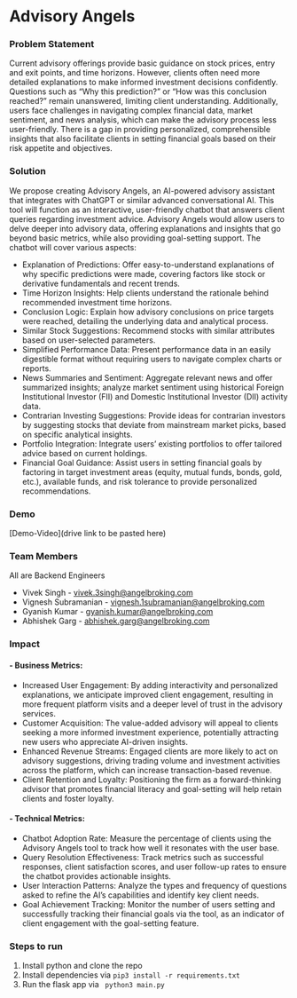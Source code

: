 # Advisory Angels

### Problem Statement 
Current advisory offerings provide basic guidance on stock prices, entry and exit points, and time horizons. However, clients often need more detailed explanations to make informed investment decisions confidently. Questions such as “Why this prediction?” or “How was this conclusion reached?” remain unanswered, limiting client understanding. Additionally, users face challenges in navigating complex financial data, market sentiment, and news analysis, which can make the advisory process less user-friendly. There is a gap in providing personalized, comprehensible insights that also facilitate clients in setting financial goals based on their risk appetite and objectives.

### Solution
We propose creating Advisory Angels, an AI-powered advisory assistant that integrates with ChatGPT or similar advanced conversational AI. This tool will function as an interactive, user-friendly chatbot that answers client queries regarding investment advice. Advisory Angels would allow users to delve deeper into advisory data, offering explanations and insights that go beyond basic metrics, while also providing goal-setting support.
The chatbot will cover various aspects:

* Explanation of Predictions: Offer easy-to-understand explanations of why specific predictions were made, covering factors like stock or derivative fundamentals and recent trends.
* Time Horizon Insights: Help clients understand the rationale behind recommended investment time horizons.
* Conclusion Logic: Explain how advisory conclusions on price targets were reached, detailing the underlying data and analytical process.
* Similar Stock Suggestions: Recommend stocks with similar attributes based on user-selected parameters.
* Simplified Performance Data: Present performance data in an easily digestible format without requiring users to navigate complex charts or reports.
* News Summaries and Sentiment: Aggregate relevant news and offer summarized insights; analyze market sentiment using historical Foreign Institutional Investor (FII) and Domestic Institutional Investor (DII) activity data.
* Contrarian Investing Suggestions: Provide ideas for contrarian investors by suggesting stocks that deviate from mainstream market picks, based on specific analytical insights.
* Portfolio Integration: Integrate users’ existing portfolios to offer tailored advice based on current holdings.
* Financial Goal Guidance: Assist users in setting financial goals by factoring in target investment areas (equity, mutual funds, bonds, gold, etc.), available funds, and risk tolerance to provide personalized recommendations.

### Demo 

[Demo-Video](drive link to be pasted here)

### Team Members 
All are Backend Engineers
* Vivek Singh - vivek.3singh@angelbroking.com
* Vignesh Subramanian - vignesh.1subramanian@angelbroking.com
* Gyanish Kumar - gyanish.kumar@angelbroking.com
* Abhishek Garg - abhishek.garg@angelbroking.com

### Impact

#### - Business Metrics:
* Increased User Engagement: By adding interactivity and personalized explanations, we anticipate improved client engagement, resulting in more frequent platform visits and a deeper level of trust in the advisory services.
* Customer Acquisition: The value-added advisory will appeal to clients seeking a more informed investment experience, potentially attracting new users who appreciate AI-driven insights.
* Enhanced Revenue Streams: Engaged clients are more likely to act on advisory suggestions, driving trading volume and investment activities across the platform, which can increase transaction-based revenue.
* Client Retention and Loyalty: Positioning the firm as a forward-thinking advisor that promotes financial literacy and goal-setting will help retain clients and foster loyalty.

#### - Technical Metrics:
* Chatbot Adoption Rate: Measure the percentage of clients using the Advisory Angels tool to track how well it resonates with the user base.
* Query Resolution Effectiveness: Track metrics such as successful responses, client satisfaction scores, and user follow-up rates to ensure the chatbot provides actionable insights.
* User Interaction Patterns: Analyze the types and frequency of questions asked to refine the AI’s capabilities and identify key client needs.
* Goal Achievement Tracking: Monitor the number of users setting and successfully tracking their financial goals via the tool, as an indicator of client engagement with the goal-setting feature.



### Steps to run
1. Install python and clone the repo 
2. Install dependencies via ``` pip3 install -r requirements.txt ```
3. Run the flask app via ``` python3 main.py```

